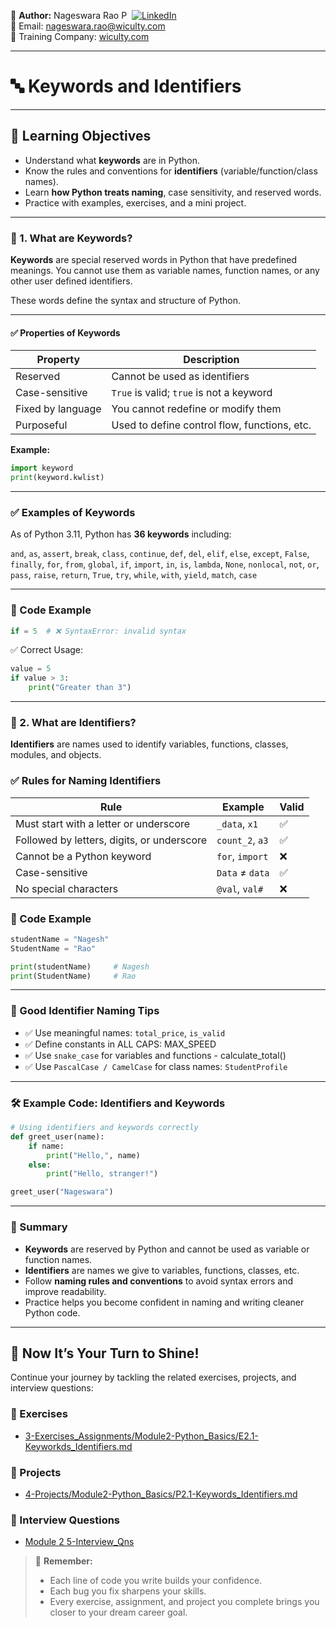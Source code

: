 👤 **Author:** Nageswara Rao P &nbsp;[![LinkedIn](https://img.shields.io/badge/LinkedIn-%230077B5.svg?style=flat-square&logo=linkedin&logoColor=white)](https://www.linkedin.com/in/nageshvkn)  
📧 Email: [nageswara.rao@wiculty.com](mailto:nageswara.rao@wiculty.com)  
🏢 Training Company: [wiculty.com](https://wiculty.com)

---

# 🔤 Keywords and Identifiers

---

## 🎯 Learning Objectives
- Understand what **keywords** are in Python.
- Know the rules and conventions for **identifiers** (variable/function/class names).
- Learn **how Python treats naming**, case sensitivity, and reserved words.
- Practice with examples, exercises, and a mini project.

---

### 📘 1. What are Keywords?

**Keywords** are special reserved words in Python that have predefined meanings.
You cannot use them as variable names, function names, or any other user defined identifiers.

These words define the syntax and structure of Python.

---

#### ✅ Properties of Keywords

| Property          | Description                                    |
|------------------|------------------------------------------------|
| Reserved          | Cannot be used as identifiers                  |
| Case-sensitive    | `True` is valid; `true` is not a keyword       |
| Fixed by language | You cannot redefine or modify them             |
| Purposeful        | Used to define control flow, functions, etc.   |

**Example:**

```python
import keyword
print(keyword.kwlist)
```

---
### ✅ Examples of Keywords

As of Python 3.11, Python has **36 keywords** including:

`and`, `as`, `assert`, `break`, `class`, `continue`, `def`, `del`, `elif`, `else`, `except`, `False`, `finally`, `for`, `from`, `global`, `if`, `import`, `in`, `is`, `lambda`, `None`, `nonlocal`, `not`, `or`, `pass`, `raise`, `return`, `True`, `try`, `while`, `with`, `yield`, `match`, `case`

---

### 🧪 Code Example
```python
if = 5  # ❌ SyntaxError: invalid syntax
```

✅ Correct Usage:
```python
value = 5
if value > 3:
    print("Greater than 3")
```

---

### 📘 2. What are Identifiers?

**Identifiers** are names used to identify variables, functions, classes, modules, and objects.

### ✅ Rules for Naming Identifiers

| Rule                                      | Example           | Valid |
|-------------------------------------------|-------------------|-------|
| Must start with a letter or underscore    | `_data`, `x1`     | ✅    |
| Followed by letters, digits, or underscore| `count_2`, `a3`   | ✅    |
| Cannot be a Python keyword                | `for`, `import`   | ❌    |
| Case-sensitive                            | `Data` ≠ `data`   | ✅    |
| No special characters                     | `@val`, `val#`    | ❌    |

### 🧪 Code Example
```python
studentName = "Nagesh"
StudentName = "Rao"

print(studentName)     # Nagesh
print(StudentName)     # Rao
```

---

### 🧠 Good Identifier Naming Tips

- ✅ Use meaningful names: `total_price`, `is_valid`
- ✅ Define constants in ALL CAPS: MAX_SPEED
- ✅ Use `snake_case` for variables and functions - calculate_total()
- ✅ Use `PascalCase / CamelCase` for class names: `StudentProfile`

---

### 🛠️ Example Code: Identifiers and Keywords

```python
# Using identifiers and keywords correctly
def greet_user(name):
    if name:
        print("Hello,", name)
    else:
        print("Hello, stranger!")

greet_user("Nageswara")
```
---

### 🧠 Summary

- **Keywords** are reserved by Python and cannot be used as variable or function names.
- **Identifiers** are names we give to variables, functions, classes, etc.
- Follow **naming rules and conventions** to avoid syntax errors and improve readability.
- Practice helps you become confident in naming and writing cleaner Python code.

---

## 🔔 Now It’s Your Turn to Shine!

Continue your journey by tackling the related exercises, projects, and interview questions:

### 🎯 Exercises
- [3-Exercises_Assignments/Module2-Python_Basics/E2.1-Keyworkds_Identifiers.md](../../3-Exercises_Assignments/Module2-Python_Basics/E2.1-Keywords_Identifiers.md)

### 🔨 Projects
- [4-Projects/Module2-Python_Basics/P2.1-Keywords_Identifiers.md](../../4-Projects/Module2-Python_Basics/P2.1-Keywords_Identifiers.md)

### 💼 Interview Questions
- [Module 2 5-Interview_Qns](../../5-Interview_Qns)

> 🚀 **Remember:**  
> - Each line of code you write builds your confidence.  
> - Each bug you fix sharpens your skills.  
> - Every exercise, assignment, and project you complete brings you closer to your dream career goal.  
